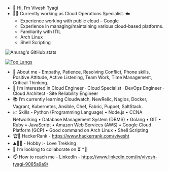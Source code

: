 - 👋 Hi, I’m Vivesh Tyagi
- 👨‍💻 Currently working as Cloud Operations Specialist.
    ☁️
     * Experience working with public cloud – Google
     * Experience in managing/maintaining various cloud-based platforms.
     * Familiarity with ITIL
     * Arch Linux
     * Shell Scripting
    
![Anurag's GitHub stats](https://github-readme-stats.vercel.app/api?username=574n13y&count_private=dark&show_icons=true&hide=issues,contribs)

[![Top Langs](https://github-readme-stats.vercel.app/api/top-langs/?username=574n13y&hide=jupyter%20notebook,html&layout=compact)](https://github.com/anuraghazra/github-readme-stats&hide=issues,contribs)

- 📜 About me -  Empathy, Patience, Resolving Conflict, Phone skills, Positive Attitude, Active Listening, Team Work, Time Management, Critical Thinking.
- 👀 I’m interested in Cloud Engineer · Cloud Specialist · DevOps Engineer · Cloud Architect · Site Reliability Engineer
- 📚 I’m currently learning Cloudwatch, NewRelic, Nagios, Docker, Vagrant, Kubernetes, Ansible, Chef, Fabric, Puppet, SaltStack.
- 📈 Skills - Python (Programming Language) • Node.js • CCNA Networking • Database Management System (DBMS) • Golang • GIT • Ruby • JavaScript • Amazon Web Services (AWS) • Google Cloud Platform (GCP) • Good command on Arch Linux • Shell Scripting
- 🏆📖 HackerRank - https://www.hackerrank.com/vivesht
- ⛰️🧗‍♂️ - Hobby :- Love Trekking
- 💞️ I’m looking to collaborate on ⏳
    *🍁
- 📫 How to reach me - LinkedIn - https://www.linkedin.com/in/vivesh-tyagi-9085a9a9/ 
<!---
574n13y/574n13y is a ✨ special ✨ repository because its `README.md` (this file) appears on your GitHub profile.
You can click the Preview link to take a look at your changes.
--->


